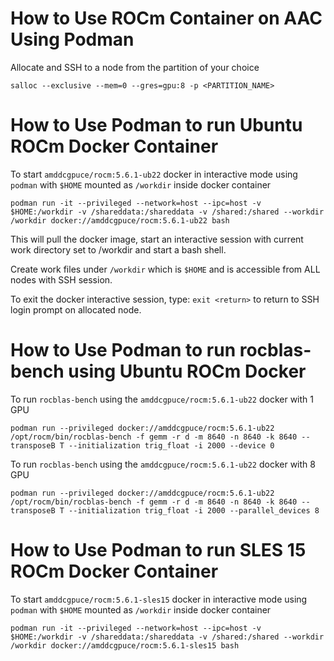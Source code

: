 # How to Use ROCm Container on AAC Using Podman
Allocate and SSH to a node from the partition of your choice
```
salloc --exclusive --mem=0 --gres=gpu:8 -p <PARTITION_NAME>
```
# How to Use Podman to run Ubuntu ROCm Docker Container
To start `amddcgpuce/rocm:5.6.1-ub22` docker in interactive mode using `podman` with `$HOME` mounted as `/workdir` inside docker container
```
podman run -it --privileged --network=host --ipc=host -v $HOME:/workdir -v /shareddata:/shareddata -v /shared:/shared --workdir /workdir docker://amddcgpuce/rocm:5.6.1-ub22 bash
```
This will pull the docker image, start an interactive session with current work directory set to /workdir and start a bash shell.

Create work files under `/workdir` which is `$HOME` and is accessible from ALL nodes with SSH session.

To exit the docker interactive session, type: `exit <return>` to return to SSH login prompt on allocated node.
# How to Use Podman to run rocblas-bench using Ubuntu ROCm Docker
To run `rocblas-bench` using the `amddcgpuce/rocm:5.6.1-ub22` docker with 1 GPU
```
podman run --privileged docker://amddcgpuce/rocm:5.6.1-ub22 /opt/rocm/bin/rocblas-bench -f gemm -r d -m 8640 -n 8640 -k 8640 --transposeB T --initialization trig_float -i 2000 --device 0
```
To run `rocblas-bench` using the `amddcgpuce/rocm:5.6.1-ub22` docker with 8 GPU
```
podman run --privileged docker://amddcgpuce/rocm:5.6.1-ub22 /opt/rocm/bin/rocblas-bench -f gemm -r d -m 8640 -n 8640 -k 8640 --transposeB T --initialization trig_float -i 2000 --parallel_devices 8
```
# How to Use Podman to run SLES 15 ROCm Docker Container
To start `amddcgpuce/rocm:5.6.1-sles15` docker in interactive mode using `podman` with `$HOME` mounted as `/workdir` inside docker container
```
podman run -it --privileged --network=host --ipc=host -v $HOME:/workdir -v /shareddata:/shareddata -v /shared:/shared --workdir /workdir docker://amddcgpuce/rocm:5.6.1-sles15 bash
```
